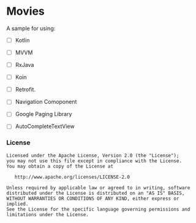 # Movies

A sample for using:
 - [ ] Kotlin
 - [ ] MVVM
 - [ ] RxJava
 - [ ] Koin
 - [ ] Retrofit.
 - [ ] Navigation Comoponent
 - [ ] Google Paging Library
 - [ ] AutoCompleteTextView
 
 
 ### License

```
Licensed under the Apache License, Version 2.0 (the "License");
you may not use this file except in compliance with the License.
You may obtain a copy of the License at

   http://www.apache.org/licenses/LICENSE-2.0

Unless required by applicable law or agreed to in writing, software
distributed under the License is distributed on an "AS IS" BASIS,
WITHOUT WARRANTIES OR CONDITIONS OF ANY KIND, either express or implied.
See the License for the specific language governing permissions and
limitations under the License.
```
